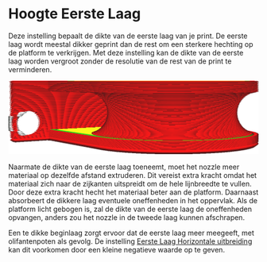 Hoogte Eerste Laag
====
Deze instelling bepaalt de dikte van de eerste laag van je print. De eerste laag wordt meestal dikker geprint dan de rest om een sterkere hechting op de platform te verkrijgen. Met deze instelling kan de dikte van de eerste laag worden vergroot zonder de resolutie van de rest van de print te verminderen.

<!--screenshot {
"image_path": "layer_height_0.png",
"modellen": [
    {
        "script": "rolling_blind_spacer.scad",
        "transformatie": ["schaal(0.5)"]
    }
],
"camerapositie": [39, 28, 5],
"instellingen": {"layer_height_0": 0.3},
"kleuren": 32
}-->
![De eerste laag is dikker dan de andere lagen](../../../articles/images/layer_height_0.png)

Naarmate de dikte van de eerste laag toeneemt, moet het nozzle meer materiaal op dezelfde afstand extruderen. Dit vereist extra kracht omdat het materiaal zich naar de zijkanten uitspreidt om de hele lijnbreedte te vullen. Door deze extra kracht hecht het materiaal beter aan de platform. Daarnaast absorbeert de dikkere laag eventuele oneffenheden in het oppervlak. Als de platform licht gebogen is, zal de dikte van de eerste laag de oneffenheden opvangen, anders zou het nozzle  in de tweede laag kunnen afschrapen.

Een te dikke beginlaag zorgt ervoor dat de eerste laag meer meegeeft, met olifantenpoten als gevolg. De instelling [Eerste Laag Horizontale uitbreiding](../shell/xy_offset_layer_0.md) kan dit voorkomen door een kleine negatieve waarde op te geven.